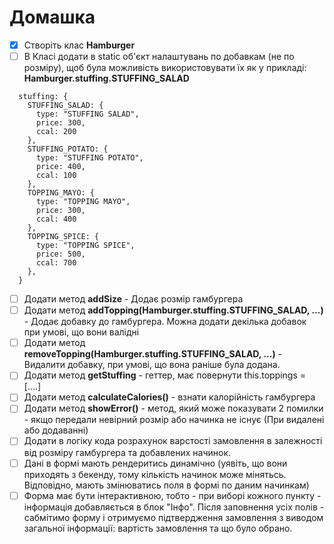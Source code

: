 # Домашка
- [x] Створіть клас **Hamburger**
- [ ] В Класі додати в static об'єкт налаштувань по добавкам (не по розміру), щоб була можливість використовувати їх як у прикладі: **Hamburger.stuffing.STUFFING_SALAD**
```
  stuffing: {
    STUFFING_SALAD: {
      type: "STUFFING SALAD",
      price: 300,
      ccal: 200
    },
    STUFFING_POTATO: {
      type: "STUFFING POTATO",
      price: 400,
      ccal: 100
    },
    TOPPING_MAYO: {
      type: "TOPPING MAYO",
      price: 300,
      ccal: 400
    },
    TOPPING_SPICE: {
      type: "TOPPING SPICE",
      price: 500,
      ccal: 700
    },
  }
```
- [ ] Додати метод **addSize** - Додає розмір гамбургера
- [ ] Додати метод **addTopping(Hamburger.stuffing.STUFFING_SALAD, ...)** - Додає добавку до гамбургера. Можна додати декілька добавок при умові, що вони валідні
- [ ] Додати метод **removeTopping(Hamburger.stuffing.STUFFING_SALAD, ...)** - Видалити добавку, при умові, що вона раніше була додана.
- [ ] Додати метод **getStuffing** - геттер, має повернути this.toppings = [....]
- [ ] Додати метод **calculateCalories()** - взнати калорійність гамбургера
- [ ] Додати метод **showError()** - метод, який може показувати 2 помилки - якщо передали невірний розмір або начинка не існує (При видалені або додаванні)
- [ ] Додати в логіку кода розрахунок варстості замовлення в залежності від розміру гамбургера та добавлених начинок.
- [ ] Дані в формі мають рендеритись динамічно (уявіть, що вони приходять з бекенду, тому кількість начинок може мінятьсь. Відповідно, мають змінюватись поля в формі по даним начинкам)
- [ ] Форма має бути інтерактивною, тобто - при виборі кожного пункту - інформація добавляється в блок "Інфо". Після заповнення усіх полів - сабмітимо форму і отримуємо підтвердження замовлення з виводом загальної інформації: вартість замовлення та що було обрано.
